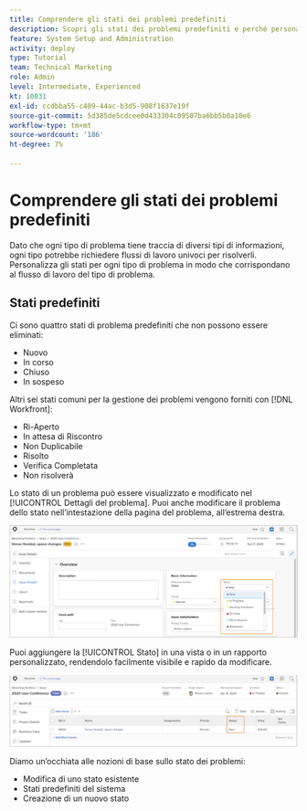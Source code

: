 ```yaml
---
title: Comprendere gli stati dei problemi predefiniti
description: Scopri gli stati dei problemi predefiniti e perché personalizzarli in base al flusso di lavoro dell’organizzazione.
feature: System Setup and Administration
activity: deploy
type: Tutorial
team: Technical Marketing
role: Admin
level: Intermediate, Experienced
kt: 10031
exl-id: ccdbba55-c409-44ac-b3d5-908f1637e19f
source-git-commit: 5d385de5cdcee0d433304c09507ba6bb5b0a10e6
workflow-type: tm+mt
source-wordcount: '186'
ht-degree: 7%

---
```


# Comprendere gli stati dei problemi predefiniti

Dato che ogni tipo di problema tiene traccia di diversi tipi di informazioni, ogni tipo potrebbe richiedere flussi di lavoro univoci per risolverli. Personalizza gli stati per ogni tipo di problema in modo che corrispondano al flusso di lavoro del tipo di problema.

<!---
add URL in paragraph below
--->

## Stati predefiniti

Ci sono quattro stati di problema predefiniti che non possono essere eliminati:

* Nuovo
* In corso
* Chiuso
* In sospeso

Altri sei stati comuni per la gestione dei problemi vengono forniti con [!DNL Workfront]:

* Ri-Aperto
* In attesa di Riscontro
* Non Duplicabile
* Risolto
* Verifica Completata
* Non risolverà

<!---
need URL in paragraph below
--->


Lo stato di un problema può essere visualizzato e modificato nel [!UICONTROL Dettagli del problema]. Puoi anche modificare il problema dello stato nell’intestazione della pagina del problema, all’estrema destra.

![[!UICONTROL Stato] nell’intestazione della pagina e [!UICONTROL Dettagli del problema] page](assets/admin-fund-issue-details-status.png)

Puoi aggiungere la [!UICONTROL Stato] in una vista o in un rapporto personalizzato, rendendolo facilmente visibile e rapido da modificare.

![[!UICONTROL Stato] in una colonna [!UICONTROL Visualizza]](assets/admin-fund-issue-status-view.png)

<!---
link the bullets below to the articles
--->

Diamo un’occhiata alle nozioni di base sullo stato dei problemi:

* Modifica di uno stato esistente
* Stati predefiniti del sistema
* Creazione di un nuovo stato
